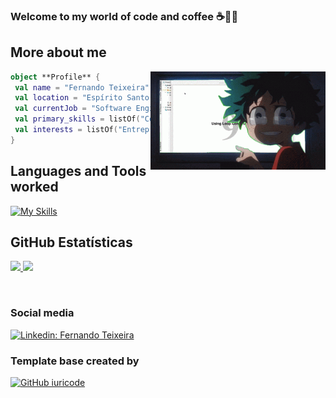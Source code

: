  
### Welcome to my world of code and coffee ☕️👨‍💻

## **More about me**

<!-- <img align="right" width="300" src="https://i2.wp.com/allhtaccess.info/wp-content/uploads/2018/03/programming.gif?fit=1281%2C716&ssl=1" /> -->
<img align="right" width="280" src="./IMG/deku.gif" />

```kotlin
object **Profile** {
 val name = "Fernando Teixeira"
 val location = "Espírito Santo, Brazil"
 val currentJob = "Software Engineer at Solfacil"
 val primary_skills = listOf("Comunication", "Organization", "Positive")
 val interests = listOf("Entrepreneurship", "fintech", "Microservices")
}
```

## **Languages and Tools worked**  
[![My Skills](https://skills.thijs.gg/icons?i=git,github,elixir,py,java,css,html,fastapi,postgres,docker,grafana,jenkins,postman,inux&theme=dark)](https://skills.thijs.gg)


## **GitHub Estatísticas**
<a href="https://github.com/oteixeiras/oteixeiras">
  <img height="150em" src="https://github-readme-stats.vercel.app/api?username=oteixeiras&show_icons=true&theme=material-palenight&include_all_commits=true&count_private=true"/>
  <img height="150em" src="https://github-readme-stats.vercel.app/api/top-langs/?username=oteixeiras&layout=compact&langs_count=7&theme=material-palenight">
</a>

<!-- [website]: https://codedev.ga/ -->
<!-- [twitter]: https://twitter.com/SEUTWITTER -->
<!-- [youtube]: https://www.youtube.com/user/SEUYOUTUBE/ -->
<!-- [instagram]: https://www.instagram.com/SEUINSTAGRAM/ -->
[linkedin]: https://www.linkedin.com/in/fernandodesouzateixeira/
<br>

### Social media
[![Linkedin: Fernando Teixeira](https://img.shields.io/badge/-Linkedin-blue?style=flat-square&logo=Linkedin&logoColor=white&link=https://www.linkedin.com/in/fernandodesouzateixeira/)](https://www.linkedin.com/in/fernandodesouzateixeira/)

### Template base created by
[![GitHub iuricode]( https://img.shields.io/github/followers/VanessaSwerts?label=iuricode&style=social)](https://github.com/iuricode)
